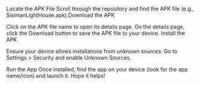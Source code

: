 Locate the APK File
Scroll through the repository and find the APK file (e.g., SisimanLightHouse.apk).Download the APK

Click on the APK file name to open its details page.
On the details page, click the Download button to save the APK file to your device.
Install the APK

Ensure your device allows installations from unknown sources:
Go to Settings > Security and enable Unknown Sources.

Run the App
Once installed, find the app on your device (look for the app name/icon) and launch it. Hope it helps!
